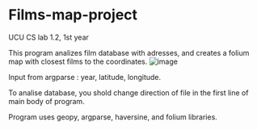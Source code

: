 # Films-map-project
UCU CS lab 1.2, 1st year

This program analizes film database with adresses, and creates a folium map with closest films to the coordinates.
![image](https://user-images.githubusercontent.com/93625455/153248780-4020455c-238c-4eca-8f1f-a7c0f095db54.png)

Input from argparse : year, latitude, longitude.

To analise database, you shold change direction of file in the first line of main body of program.

Program uses geopy, argparse, haversine, and folium libraries.
